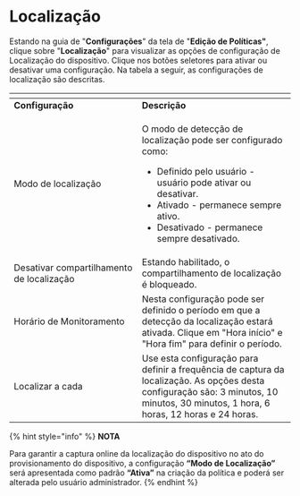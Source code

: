 # Localização

Estando na guia de "**Configurações**" da tela de "**Edição de Políticas"**, clique sobre "**Localização**" para visualizar as opções de configuração de Localização do dispositivo. Clique nos botões seletores para ativar ou desativar uma configuração. Na tabela a seguir, as configurações de localização são descritas.

<table data-header-hidden><thead><tr><th width="213.38054968287526"></th><th></th></tr></thead><tbody><tr><td><strong>Configuração</strong></td><td><strong>Descrição</strong></td></tr><tr><td>Modo de localização</td><td><p>O modo de detecção de localização pode ser configurado como:</p><ul><li>Definido pelo usuário - usuário pode ativar ou desativar.</li><li>Ativado - permanece sempre ativo.</li><li>Desativado - permanece sempre desativado.</li></ul></td></tr><tr><td>Desativar compartilhamento de localização</td><td>Estando habilitado, o compartilhamento de localização é bloqueado.</td></tr><tr><td>Horário de Monitoramento</td><td>Nesta configuração pode ser definido o período em que a detecção da localização estará ativada. Clique em "Hora início" e "Hora fim" para definir o período.</td></tr><tr><td>Localizar a cada</td><td>Use esta configuração para definir a frequência de captura da localização. As opções desta configuração são: 3 minutos, 10 minutos, 30 minutos, 1 hora, 6 horas, 12 horas e 24 horas.</td></tr></tbody></table>

{% hint style="info" %}
**NOTA**

Para garantir a captura online da localização do dispositivo no ato do provisionamento do dispositivo, a configuração **“Modo de Localização”** será apresentada como padrão **“Ativa”** na criação da política e poderá ser alterada pelo usuário administrador.
{% endhint %}
